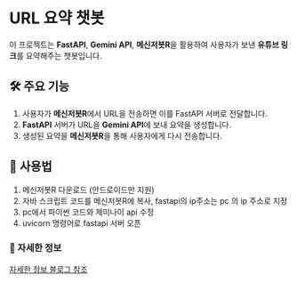 # URL 요약 챗봇

이 프로젝트는 **FastAPI**, **Gemini API**, **메신저봇R**을 활용하여 사용자가 보낸 **유튜브 링크**를 요약해주는 챗봇입니다.

## 🛠 주요 기능
1. 사용자가 **메신저봇R**에서 URL을 전송하면 이를 FastAPI 서버로 전달합니다.
2. **FastAPI** 서버가 URL을 **Gemini API**에 보내 요약을 생성합니다.
3. 생성된 요약을 **메신저봇R**을 통해 사용자에게 다시 전송합니다.

## 🚀 사용법

1. 메신저봇R 다운로드 (안드로이드만 지원)
2. 자바 스크립트 코드를 메신저봇R에 복사, fastapi의 ip주소는 pc 의 ip 주소로 지정
3. pc에서 파이썬 코드와 제미나이 api 수정
4. uvicorn 명령어로 fastapi 서버 오픈


### 🚀 자세한 정보
[자세한 정보 블로그 참조](https://velog.io/@kty8600/%EB%A9%94%EC%8B%A0%EC%A0%80%EB%B4%87R%EA%B3%BC-gemini-api%EB%A5%BC-%ED%99%9C%EC%9A%A9%ED%95%9C-%EC%B9%B4%EC%B9%B4%EC%98%A4%ED%86%A1-chatbot-%EB%A7%8C%EB%93%A4%EA%B8%B0)
